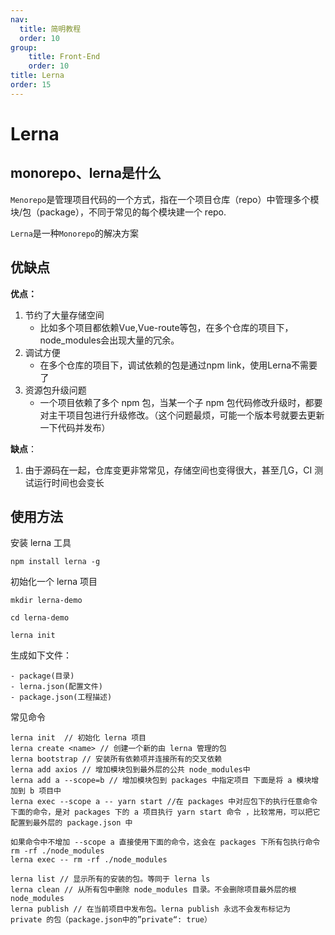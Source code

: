 ```yaml
---
nav:
  title: 简明教程
  order: 10
group:
	title: Front-End
	order: 10
title: Lerna
order: 15
---
```


# Lerna

## monorepo、lerna是什么

`Menorepo`是管理项目代码的一个方式，指在一个项目仓库（repo）中管理多个模块/包（package），不同于常见的每个模块建一个 repo.

`Lerna`是一种`Monorepo`的解决方案

## 优缺点

**优点：**

1. 节约了大量存储空间
   - 比如多个项目都依赖Vue,Vue-route等包，在多个仓库的项目下，node_modules会出现大量的冗余。
2. 调试方便
   - 在多个仓库的项目下，调试依赖的包是通过npm link，使用Lerna不需要了
3. 资源包升级问题
   - 一个项目依赖了多个 npm 包，当某一个子 npm 包代码修改升级时，都要对主干项目包进行升级修改。（这个问题最烦，可能一个版本号就要去更新一下代码并发布）

**缺点**：

1. 由于源码在一起，仓库变更非常常见，存储空间也变得很大，甚至几G，CI 测试运行时间也会变长

## 使用方法

安装 lerna 工具

```shell
npm install lerna -g
```

初始化一个 lerna 项目

```shell
mkdir lerna-demo

cd lerna-demo

lerna init
```

生成如下文件：

```shell
- package(目录)
- lerna.json(配置文件)
- package.json(工程描述)
```

常见命令

```shell
lerna init 	// 初始化 lerna 项目
lerna create <name> // 创建一个新的由 lerna 管理的包
lerna bootstrap // 安装所有依赖项并连接所有的交叉依赖
lerna add axios // 增加模块包到最外层的公共 node_modules中
lerna add a --scope=b // 增加模块包到 packages 中指定项目 下面是将 a 模块增加到 b 项目中
lerna exec --scope a -- yarn start //在 packages 中对应包下的执行任意命令 下面的命令，是对 packages 下的 a 项目执行 yarn start 命令 ，比较常用，可以把它配置到最外层的 package.json 中

如果命令中不增加 --scope a 直接使用下面的命令，这会在 packages 下所有包执行命令rm -rf ./node_modules
lerna exec -- rm -rf ./node_modules

lerna list // 显示所有的安装的包。等同于 lerna ls
lerna clean // 从所有包中删除 node_modules 目录。不会删除项目最外层的根 node_modules
lerna publish // 在当前项目中发布包。lerna publish 永远不会发布标记为 private 的包（package.json中的”private“: true）
```